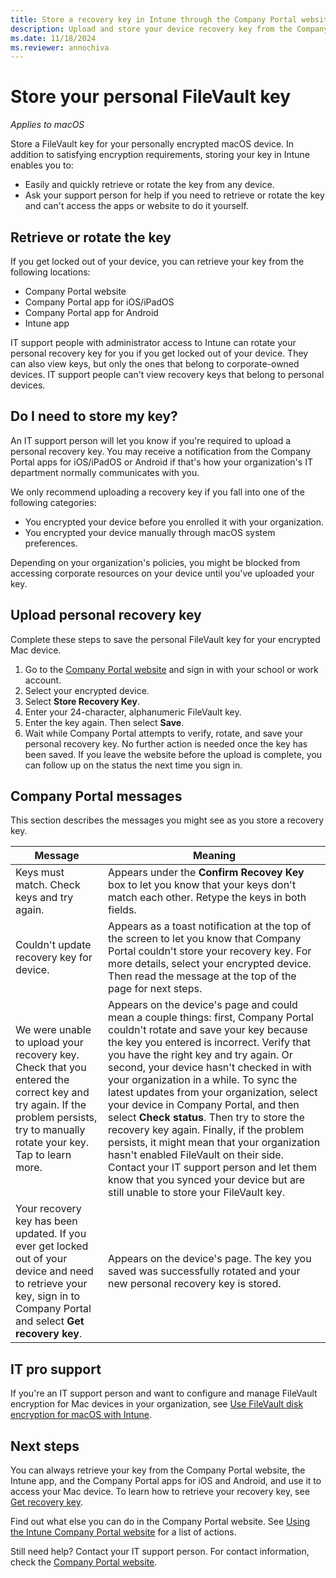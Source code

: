 ```yaml
---
title: Store a recovery key in Intune through the Company Portal website
description: Upload and store your device recovery key from the Company Portal website.
ms.date: 11/18/2024
ms.reviewer: annochiva
---
```


# Store your personal FileVault key

*Applies to macOS*

Store a FileVault key for your personally encrypted macOS device. In addition to satisfying encryption requirements, storing your key in Intune enables you to:

* Easily and quickly retrieve or rotate the key from any device.
* Ask your support person for help if you need to retrieve or rotate the key and can't access the apps or website to do it yourself.


## Retrieve or rotate the key

If you get locked out of your device, you can retrieve your key from the following locations:

- Company Portal website
- Company Portal app for iOS/iPadOS
- Company Portal app for Android
- Intune app

 IT support people with administrator access to Intune can rotate your personal recovery key for you if you get locked out of your device. They can also view keys, but only the ones that belong to corporate-owned devices. IT support people can't view recovery keys that belong to personal devices.


## Do I need to store my key?
An IT support person will let you know if you're required to upload a personal recovery key. You may receive a notification from the Company Portal apps for iOS/iPadOS or Android if that's how your organization's IT department normally communicates with you.

We only recommend uploading a recovery key if you fall into one of the following categories:
* You encrypted your device before you enrolled it with your organization.
* You encrypted your device manually through macOS system preferences.

Depending on your organization's policies, you might be blocked from accessing corporate resources on your device until you've uploaded your key.

## Upload personal recovery key
Complete these steps to save the personal FileVault key for your encrypted Mac device.


1. Go to the [Company Portal website](https://portal.manage.microsoft.com) and sign in with your school or work account.
2. Select your encrypted device.
3. Select **Store Recovery Key**.
4. Enter your 24-character, alphanumeric FileVault key.
5. Enter the key again. Then select **Save**.
6. Wait while Company Portal attempts to verify, rotate, and save your personal recovery key. No further action is needed once the key has been saved. If you leave the website before the upload is complete, you can follow up on the status the next time you sign in.


## Company Portal messages
This section describes the messages you might see as you store a recovery key.

|Message  |Meaning  |
|---------|---------|
|Keys must match. Check keys and try again.     | Appears under the **Confirm Recovey Key** box to let you know that your keys don't match each other. Retype the keys in both fields.      |
|Couldn't update recovery key for device.| Appears as a toast notification at the top of the screen to let you know that Company Portal couldn't store your recovery key. For more details, select your encrypted device. Then read the message at the top of the page for next steps. |
|We were unable to upload your recovery key. Check that you entered the correct key and try again. If the problem persists, try to manually rotate your key. Tap to learn more.     | Appears on the device's page and could mean a couple things: first, Company Portal couldn't rotate and save your key because the key you entered is incorrect. Verify that you have the right key and try again. Or second, your device hasn't checked in with your organization in a while. To sync the latest updates from your organization, select your device in Company Portal, and then select **Check status**. Then try to store the recovery key again. Finally, if the problem persists, it might mean that your organization hasn't enabled FileVault on their side. Contact your IT support person and let them know that you synced your device but are still unable to store your FileVault key.         |
|Your recovery key has been updated. If you ever get locked out of your device and need to retrieve your key, sign in to Company Portal and select **Get recovery key**.    | Appears on the device's page. The key you saved was successfully rotated and your new personal recovery key is stored.    |


## IT pro support

If you're an IT support person and want to configure and manage FileVault encryption for Mac devices in your organization, see [Use FileVault disk encryption for macOS with Intune](../protect/encrypt-devices-filevault.md).

## Next steps

You can always retrieve your key from the Company Portal website, the Intune app, and the Company Portal apps for iOS and Android, and use it to access your Mac device. To learn how to retrieve your recovery key, see [Get recovery key](get-recovery-key-cpweb.md).

Find out what else you can do in the Company Portal website. See [Using the Intune Company Portal website](using-the-intune-company-portal-website.md) for a list of actions.

Still need help? Contact your IT support person. For contact information, check the [Company Portal website](https://go.microsoft.com/fwlink/?linkid=2010980).

